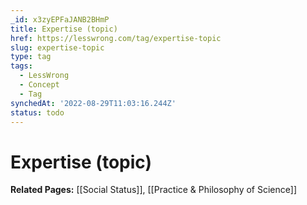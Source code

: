 ```yaml
---
_id: x3zyEPFaJANB2BHmP
title: Expertise (topic)
href: https://lesswrong.com/tag/expertise-topic
slug: expertise-topic
type: tag
tags:
  - LessWrong
  - Concept
  - Tag
synchedAt: '2022-08-29T11:03:16.244Z'
status: todo
---
```


# Expertise (topic)

**Related Pages:** [[Social Status]], [[Practice & Philosophy of Science]]

